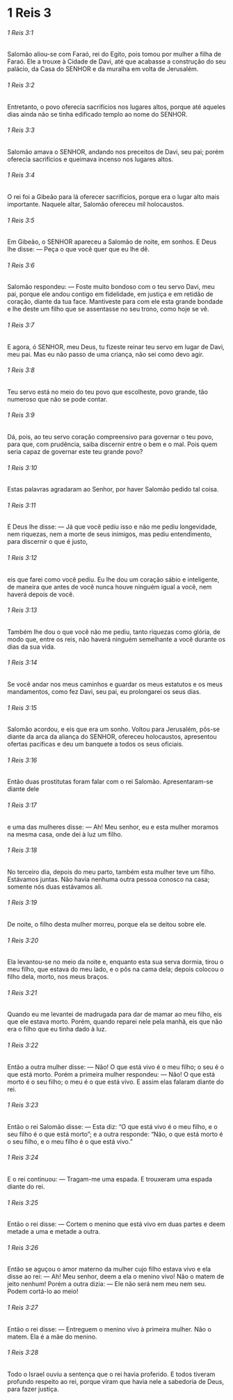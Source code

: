 # 1 Reis 3

###### 1 Reis 3:1

Salomão aliou-se com Faraó, rei do Egito, pois tomou por mulher a filha de Faraó. Ele a trouxe à Cidade de Davi, até que acabasse a construção do seu palácio, da Casa do SENHOR e da muralha em volta de Jerusalém.

###### 1 Reis 3:2

Entretanto, o povo oferecia sacrifícios nos lugares altos, porque até aqueles dias ainda não se tinha edificado templo ao nome do SENHOR.

###### 1 Reis 3:3

Salomão amava o SENHOR, andando nos preceitos de Davi, seu pai; porém oferecia sacrifícios e queimava incenso nos lugares altos.

###### 1 Reis 3:4

O rei foi a Gibeão para lá oferecer sacrifícios, porque era o lugar alto mais importante. Naquele altar, Salomão ofereceu mil holocaustos.

###### 1 Reis 3:5

Em Gibeão, o SENHOR apareceu a Salomão de noite, em sonhos. E Deus lhe disse: — Peça o que você quer que eu lhe dê.

###### 1 Reis 3:6

Salomão respondeu: — Foste muito bondoso com o teu servo Davi, meu pai, porque ele andou contigo em fidelidade, em justiça e em retidão de coração, diante da tua face. Mantiveste para com ele esta grande bondade e lhe deste um filho que se assentasse no seu trono, como hoje se vê.

###### 1 Reis 3:7

E agora, ó SENHOR, meu Deus, tu fizeste reinar teu servo em lugar de Davi, meu pai. Mas eu não passo de uma criança, não sei como devo agir.

###### 1 Reis 3:8

Teu servo está no meio do teu povo que escolheste, povo grande, tão numeroso que não se pode contar.

###### 1 Reis 3:9

Dá, pois, ao teu servo coração compreensivo para governar o teu povo, para que, com prudência, saiba discernir entre o bem e o mal. Pois quem seria capaz de governar este teu grande povo?

###### 1 Reis 3:10

Estas palavras agradaram ao Senhor, por haver Salomão pedido tal coisa.

###### 1 Reis 3:11

E Deus lhe disse: — Já que você pediu isso e não me pediu longevidade, nem riquezas, nem a morte de seus inimigos, mas pediu entendimento, para discernir o que é justo,

###### 1 Reis 3:12

eis que farei como você pediu. Eu lhe dou um coração sábio e inteligente, de maneira que antes de você nunca houve ninguém igual a você, nem haverá depois de você.

###### 1 Reis 3:13

Também lhe dou o que você não me pediu, tanto riquezas como glória, de modo que, entre os reis, não haverá ninguém semelhante a você durante os dias da sua vida.

###### 1 Reis 3:14

Se você andar nos meus caminhos e guardar os meus estatutos e os meus mandamentos, como fez Davi, seu pai, eu prolongarei os seus dias.

###### 1 Reis 3:15

Salomão acordou, e eis que era um sonho. Voltou para Jerusalém, pôs-se diante da arca da aliança do SENHOR, ofereceu holocaustos, apresentou ofertas pacíficas e deu um banquete a todos os seus oficiais.

###### 1 Reis 3:16

Então duas prostitutas foram falar com o rei Salomão. Apresentaram-se diante dele

###### 1 Reis 3:17

e uma das mulheres disse: — Ah! Meu senhor, eu e esta mulher moramos na mesma casa, onde dei à luz um filho.

###### 1 Reis 3:18

No terceiro dia, depois do meu parto, também esta mulher teve um filho. Estávamos juntas. Não havia nenhuma outra pessoa conosco na casa; somente nós duas estávamos ali.

###### 1 Reis 3:19

De noite, o filho desta mulher morreu, porque ela se deitou sobre ele.

###### 1 Reis 3:20

Ela levantou-se no meio da noite e, enquanto esta sua serva dormia, tirou o meu filho, que estava do meu lado, e o pôs na cama dela; depois colocou o filho dela, morto, nos meus braços.

###### 1 Reis 3:21

Quando eu me levantei de madrugada para dar de mamar ao meu filho, eis que ele estava morto. Porém, quando reparei nele pela manhã, eis que não era o filho que eu tinha dado à luz.

###### 1 Reis 3:22

Então a outra mulher disse: — Não! O que está vivo é o meu filho; o seu é o que está morto. Porém a primeira mulher respondeu: — Não! O que está morto é o seu filho; o meu é o que está vivo. E assim elas falaram diante do rei.

###### 1 Reis 3:23

Então o rei Salomão disse: — Esta diz: “O que está vivo é o meu filho, e o seu filho é o que está morto”; e a outra responde: “Não, o que está morto é o seu filho, e o meu filho é o que está vivo.”

###### 1 Reis 3:24

E o rei continuou: — Tragam-me uma espada. E trouxeram uma espada diante do rei.

###### 1 Reis 3:25

Então o rei disse: — Cortem o menino que está vivo em duas partes e deem metade a uma e metade a outra.

###### 1 Reis 3:26

Então se aguçou o amor materno da mulher cujo filho estava vivo e ela disse ao rei: — Ah! Meu senhor, deem a ela o menino vivo! Não o matem de jeito nenhum! Porém a outra dizia: — Ele não será nem meu nem seu. Podem cortá-lo ao meio!

###### 1 Reis 3:27

Então o rei disse: — Entreguem o menino vivo à primeira mulher. Não o matem. Ela é a mãe do menino.

###### 1 Reis 3:28

Todo o Israel ouviu a sentença que o rei havia proferido. E todos tiveram profundo respeito ao rei, porque viram que havia nele a sabedoria de Deus, para fazer justiça.

